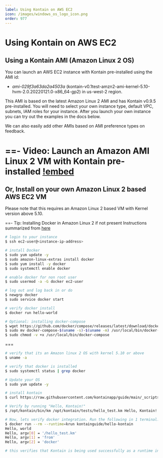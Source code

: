 ```yaml
---
label: Using Kontain on AWS EC2
icon: /images/windows_os_logo_icon.png
order: 977
---
```

# Using Kontain on AWS EC2
## Using a Kontain AMI (Amazon Linux 2 OS)
You can launch an AWS EC2 instance with Kontain pre-installed using the AMI id: 
- *ami-029f3a63da2a4503a* (kontain-v0.1test-amzn2-ami-kernel-5.10-hvm-2.0.20220121.0-x86_64-gp2) in us-west-2 region.

This AMI is based on the latest Amazon Linux 2 AMI and has Kontain v0.9.5 pre-installed.  You will need to select your own instance type, default VPC, subnets, IAM roles for your instance.  After you launch your own instance you can try out the examples in the docs below.

We can also easily add other AMIs based on AMI preference types on feedback.

==- Video: Launch an Amazon AMI Linux 2 VM with Kontain pre-installed
[!embed](https://youtu.be/YX8sUiFyb2k)
===

## Or, Install on your own Amazon Linux 2 based AWS EC2 VM
Please note that this requires an Amazon Linux 2 based VM with Kernel version above 5.10.

==- Tip: Installing Docker in Amazon Linux 2 if not present
Instructions summarized from [here](https://docs.aws.amazon.com/AmazonECS/latest/developerguide/docker-basics.html)

```bash
# login to your instance
$ ssh ec2-user@<instance-ip-address>

# install Docker
$ sudo yum update -y
$ sudo amazon-linux-extras install docker
$ sudo yum install -y docker
$ sudo systemctl enable docker

# enable docker for non root user
$ sudo usermod -a -G docker ec2-user

# log out and log back in or do
$ newgrp docker
$ sudo service docker start

# verify docker install
$ docker run hello-world

# Optional: installing docker-compose
$ wget https://github.com/docker/compose/releases/latest/download/docker-compose-$(uname -s)-$(uname -m)
$ sudo mv docker-compose-$(uname -s)-$(uname -m) /usr/local/bin/docker-compose
$ sudo chmod -v +x /usr/local/bin/docker-compose
```
===

```bash
# verify that its an Amazon linux 2 OS with kernel 5.10 or above
$ uname -a

# verify that docker is installed
$ sudo systemctl status | grep docker

# Update your OS
$ sudo yum update -y

# install kontain
$ curl https://raw.githubusercontent.com/kontainapp/guide/main/_scripts/kontain_bin_install.sh | sudo bash

# Verify by running "Hello, Kontain!"
$ /opt/kontain/bin/km /opt/kontain/tests/hello_test.km Hello, Kontain!

# Now, lets verify docker integration. Run the following in 1 terminal:
$ docker run --rm --runtime=krun kontainguide/hello-kontain
Hello, world
Hello, argv[0] = '/hello_test.km'
Hello, argv[1] = 'from'
Hello, argv[2] = 'docker'

# this verifies that Kontain is being used successfully as a runtime in Docker
```
